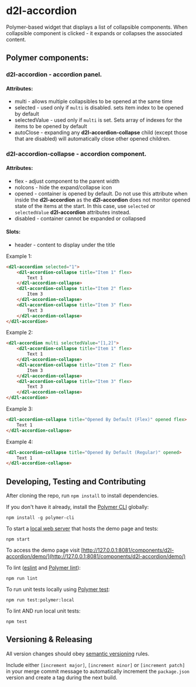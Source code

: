 # d2l-accordion

Polymer-based widget that displays a list of collapsible components. When collapsible component is clicked - it expands or collapses the associated content.

## Polymer components:
### **d2l-accordion** - accordion panel. 
#### Attributes:
* multi - allows multiple collapsibles to be opened at the same time
* selected - used only if `multi` is disabled. sets item index to be opened by default
* selectedValue - used only if `multi` is set. Sets array of indexes for the items to be opened by default
* autoClose - expanding any **d2l-accordion-collapse** child (except those that are disabled) will automatically close other opened children.
### **d2l-accordion-collapse** - accordion component. 
#### Attributes:
* flex - adjust component to the parent width
* noIcons - hide the expand/collapse icon
* opened - container is opened by default. Do not use this attribute when inside the **d2l-accordion** as the **d2l-accordion** does not monitor opened state of the items at the start. In this case, use `selected` or `selectedValue` **d2l-accordion** attributes instead.
* disabled - container cannot be expanded or collapsed

#### Slots:
* header - content to display under the title

Example 1:
```html
<d2l-accordion selected="1">
	<d2l-accordion-collapse title="Item 1" flex>
		Text 1
	</d2l-accordion-collapse>
	<d2l-accordion-collapse title="Item 2" flex>
		Item 3
	</d2l-accordion-collapse>
	<d2l-accordion-collapse title="Item 3" flex>
		Text 3
	</d2l-accordion-collapse>
</d2l-accordion>
```

Example 2:
```html
<d2l-accordion multi selectedValue="[1,2]">
	<d2l-accordion-collapse title="Item 1" flex>
		Text 1
	</d2l-accordion-collapse>
	<d2l-accordion-collapse title="Item 2" flex>
		Item 3
	</d2l-accordion-collapse>
	<d2l-accordion-collapse title="Item 3" flex>
		Text 3
	</d2l-accordion-collapse>
</d2l-accordion>
```

Example 3:
```html
<d2l-accordion-collapse title="Opened By Default (Flex)" opened flex>
	Text 1
</d2l-accordion-collapse>
```

Example 4:
```html
<d2l-accordion-collapse title="Opened By Default (Regular)" opened>
	Text 1
</d2l-accordion-collapse>
```

## Developing, Testing and Contributing

After cloning the repo, run `npm install` to install dependencies.

If you don't have it already, install the [Polymer CLI](https://www.polymer-project.org/2.0/docs/tools/polymer-cli) globally:

```shell
npm install -g polymer-cli
```

To start a [local web server](https://www.polymer-project.org/2.0/docs/tools/polymer-cli-commands#serve) that hosts the demo page and tests:

```shell
npm start
```

To access the demo page visit [http://127.0.0.1:8081/components/d2l-accordion/demo/](http://127.0.0.1:8081/components/d2l-accordion/demo/)

To lint ([eslint](http://eslint.org/) and [Polymer lint](https://www.polymer-project.org/2.0/docs/tools/polymer-cli-commands#lint)):

```shell
npm run lint
```

To run unit tests locally using [Polymer test](https://www.polymer-project.org/2.0/docs/tools/polymer-cli-commands#tests):

```shell
npm run test:polymer:local
```

To lint AND run local unit tests:

```shell
npm test
```

## Versioning & Releasing

All version changes should obey [semantic versioning](https://semver.org/) rules.

Include either `[increment major]`, `[increment minor]` or `[increment patch]` in your merge commit message to automatically increment the `package.json` version and create a tag during the next build.
